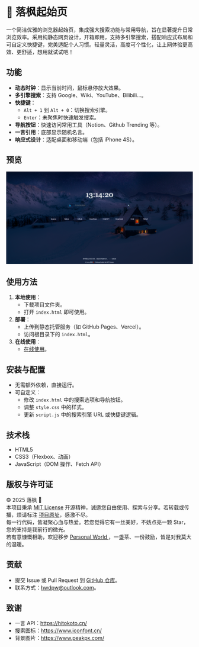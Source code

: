 # 🍁 落枫起始页

一个简洁优雅的浏览器起始页，集成强大搜索功能与常用导航，旨在显著提升日常浏览效率。采用纯静态网页设计，开箱即用，支持多引擎搜索，搭配响应式布局和可自定义快捷键，完美适配个人习惯。轻量灵活，高度可个性化，让上网体验更高效、更舒适，想用就试试吧！

## 功能

- **动态时钟**：显示当前时间，鼠标悬停放大效果。
- **多引擎搜索**：支持 Google、Wiki、YouTube、Bilibili...。
- **快捷键**：
  - `Alt + 1` 到 `Alt + 0`：切换搜索引擎。
  - `Enter`：未聚焦时快速触发搜索。
- **导航按钮**：快速访问常用工具（Notion、Github Trending 等）。
- **一言引用**：底部显示随机名言。
- **响应式设计**：适配桌面和移动端（包括 iPhone 4S）。

## 预览

![截图](演示.png)

## 使用方法

1. **本地使用**：
   - 下载项目文件夹。
   - 打开 `index.html` 即可使用。
2. **部署**：
   - 上传到静态托管服务（如 GitHub Pages、Vercel）。
   - 访问根目录下的 `index.html`。
3. **在线使用**：
   -  [在线使用](https://hwdpw.github.io/startpage/)。

## 安装与配置

- 无需额外依赖，直接运行。
- 可自定义：
  - 修改 `index.html` 中的搜索选项和导航按钮。
  - 调整 `style.css` 中的样式。
  - 更新 `script.js` 中的搜索引擎 URL 或快捷键逻辑。

## 技术栈

- HTML5
- CSS3（Flexbox、动画）
- JavaScript（DOM 操作、Fetch API）

## 版权与许可证

© 2025 落枫 🍁  
本项目秉承 [MIT License](LICENSE) 开源精神，诚邀您自由使用、探索与分享。若转载或传播，烦请标注 [项目原址](https://github.com/hwdpw/startpage)，感激不尽。  
每一行代码，皆凝聚心血与热爱。若您觉得它有一丝美好，不妨点亮一颗 Star，您的支持是我前行的微光。  
若有意慷慨相助，欢迎移步 [Personal World ](https://hwd.pw)，一盏茶、一份鼓励，皆是对我莫大的温暖。

## 贡献

- 提交 Issue 或 Pull Request 到 [GitHub 仓库](https://github.com/hwdpw/startpage)。
- 联系方式：hwdpw@outlook.com。

## 致谢

- 一言 API：https://hitokoto.cn/
- 搜索图标：https://www.iconfont.cn/
- 背景图片：https://www.peakpx.com/
